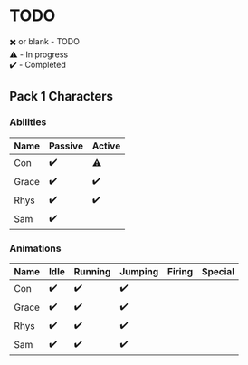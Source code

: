 # TODO

✖️ or blank - TODO  
⚠️ - In progress  
✔️ - Completed  

## Pack 1 Characters

### Abilities

| Name  | Passive | Active | 
| ----- | ------- | ------ | 
| Con   | ✔️      | ⚠️    |
| Grace | ✔️      | ✔️    | 
| Rhys  | ✔️      | ✔️    | 
| Sam   | ✔️      |       | 

### Animations

| Name  | Idle | Running | Jumping | Firing | Special |
| ----- | ---- | ------- |-------- | ------ | ------- |
| Con   | ✔️   | ✔️     | ✔️      |        |         |
| Grace | ✔️   | ✔️     | ✔️      |        |         |
| Rhys  | ✔️   | ✔️     | ✔️      |        |         |
| Sam   | ✔️   | ✔️     | ✔️      |        |         |
